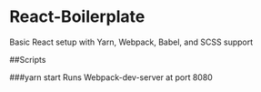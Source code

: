 # React-Boilerplate
Basic React setup with Yarn, Webpack, Babel, and SCSS support


##Scripts

###yarn start
Runs Webpack-dev-server at port 8080
